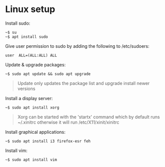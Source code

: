 # Linux setup
Install sudo:
```
~$ su
~$ apt install sudo
```
Give user permission to sudo by adding the following to /etc/sudoers:
```
user  ALL=(ALL:ALL) ALL
```
Update & upgrade packages:
```
~$ sudo apt update && sudo apt upgrade
```
>Update only updates the package list and upgrade install newer versions

Install a display server:
```
~$ sudo apt install xorg
```
>Xorg can be started with the 'startx' command which by default runs ~/.xinitrc otherwise it will run /etc/X11/xinit/xinitrc

Install graphical applications:
```
~$ sudo apt install i3 firefox-esr feh
```
Install vim:
```
~$ sudo apt install vim
```
